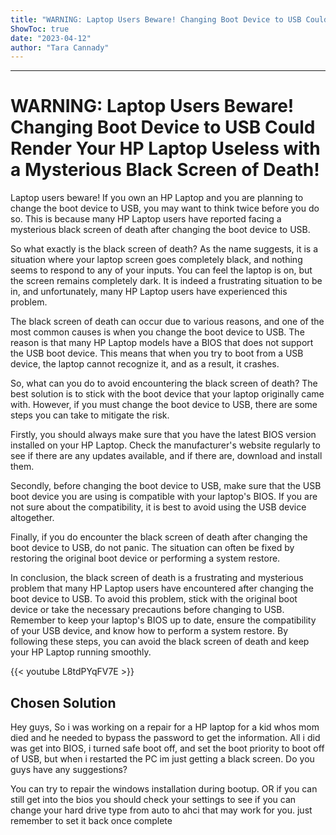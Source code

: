 ```yaml
---
title: "WARNING: Laptop Users Beware! Changing Boot Device to USB Could Render Your HP Laptop Useless with a Mysterious Black Screen of Death!"
ShowToc: true 
date: "2023-04-12"
author: "Tara Cannady"
---
```

*****
# WARNING: Laptop Users Beware! Changing Boot Device to USB Could Render Your HP Laptop Useless with a Mysterious Black Screen of Death!

Laptop users beware! If you own an HP Laptop and you are planning to change the boot device to USB, you may want to think twice before you do so. This is because many HP Laptop users have reported facing a mysterious black screen of death after changing the boot device to USB.

So what exactly is the black screen of death? As the name suggests, it is a situation where your laptop screen goes completely black, and nothing seems to respond to any of your inputs. You can feel the laptop is on, but the screen remains completely dark. It is indeed a frustrating situation to be in, and unfortunately, many HP Laptop users have experienced this problem.

The black screen of death can occur due to various reasons, and one of the most common causes is when you change the boot device to USB. The reason is that many HP Laptop models have a BIOS that does not support the USB boot device. This means that when you try to boot from a USB device, the laptop cannot recognize it, and as a result, it crashes.

So, what can you do to avoid encountering the black screen of death? The best solution is to stick with the boot device that your laptop originally came with. However, if you must change the boot device to USB, there are some steps you can take to mitigate the risk.

Firstly, you should always make sure that you have the latest BIOS version installed on your HP Laptop. Check the manufacturer's website regularly to see if there are any updates available, and if there are, download and install them.

Secondly, before changing the boot device to USB, make sure that the USB boot device you are using is compatible with your laptop's BIOS. If you are not sure about the compatibility, it is best to avoid using the USB device altogether.

Finally, if you do encounter the black screen of death after changing the boot device to USB, do not panic. The situation can often be fixed by restoring the original boot device or performing a system restore.

In conclusion, the black screen of death is a frustrating and mysterious problem that many HP Laptop users have encountered after changing the boot device to USB. To avoid this problem, stick with the original boot device or take the necessary precautions before changing to USB. Remember to keep your laptop's BIOS up to date, ensure the compatibility of your USB device, and know how to perform a system restore. By following these steps, you can avoid the black screen of death and keep your HP Laptop running smoothly.

{{< youtube L8tdPYqFV7E >}} 



## Chosen Solution
 Hey guys,
So i was working on a repair for a HP laptop for a kid whos mom died and he needed to bypass the password to get the information. All i did was get into BIOS, i turned safe boot off, and set the boot priority to boot off of USB, but when i restarted the PC im just getting a black screen. Do you guys have any suggestions?

 You can try to repair the windows installation during bootup. OR if you can still get into the bios you should check your settings to see if you can change your hard drive type from auto to ahci that may work for you. just remember to set it back once complete




